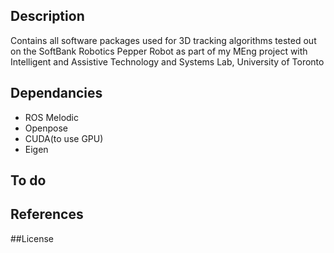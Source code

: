 ## Description 
Contains all software packages used for 3D tracking algorithms tested out on the SoftBank Robotics Pepper Robot as part of my MEng project with Intelligent and Assistive Technology and Systems Lab, University of Toronto

## Dependancies 
- ROS Melodic 
- Openpose
- CUDA(to use GPU)
- Eigen


## To do 

## References 

##License
